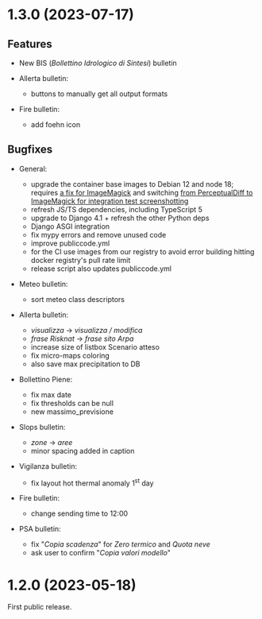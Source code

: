 # 1.3.0 (2023-07-17)

## Features

- New BIS (_Bollettino Idrologico di Sintesi_) bulletin

- Allerta bulletin:

  - buttons to manually get all output formats

- Fire bulletin:

  - add foehn icon

## Bugfixes

- General:

  - upgrade the container base images to Debian 12 and node 18; requires [a fix for ImageMagick](https://bugs.debian.org/964090) and switching [from PerceptualDiff to ImageMagick for integration test screenshotting](https://needle.readthedocs.io/en/latest/#engines)
  - refresh JS/TS dependencies, including TypeScript 5
  - upgrade to Django 4.1 + refresh the other Python deps
  - Django ASGI integration
  - fix mypy errors and remove unused code
  - improve publiccode.yml
  - for the CI use images from our registry to avoid error building hitting docker registry's pull rate limit
  - release script also updates publiccode.yml

- Meteo bulletin:

  - sort meteo class descriptors

- Allerta bulletin:

  - _visualizza_ -> _visualizza / modifica_
  - _frase Risknat_ -> _frase sito Arpa_
  - increase size of listbox Scenario atteso
  - fix micro-maps coloring
  - also save max precipitation to DB

- Bollettino Piene:

  - fix max date
  - fix thresholds can be null
  - new massimo_previsione

- Slops bulletin:

  - _zone_ -> _aree_
  - minor spacing added in caption

- Vigilanza bulletin:

  - fix layout hot thermal anomaly 1<sup>st</sup> day

- Fire bulletin:

  - change sending time to 12:00

- PSA bulletin:

  - fix "_Copia scadenza_" for _Zero termico_ and _Quota neve_
  - ask user to confirm "_Copia valori modello_"

# 1.2.0 (2023-05-18)

First public release.
